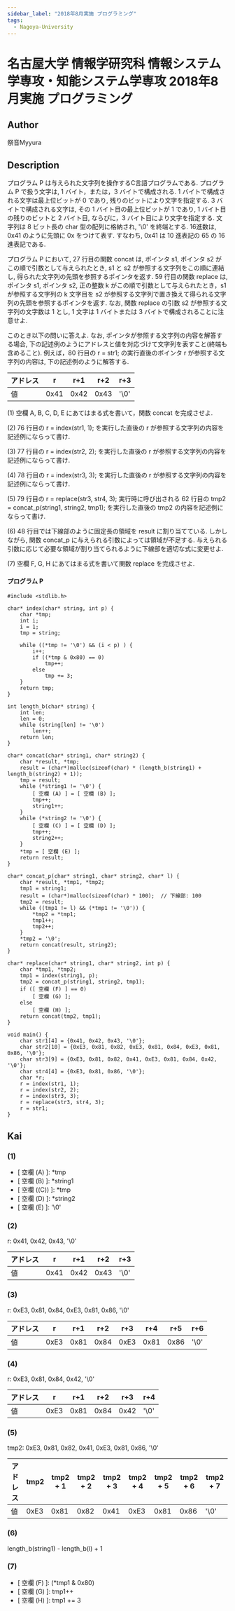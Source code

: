```yaml
---
sidebar_label: "2018年8月実施 プログラミング"
tags:
  - Nagoya-University
---
```

# 名古屋大学 情報学研究科 情報システム学専攻・知能システム学専攻 2018年8月実施 プログラミング

## **Author**
祭音Myyura

## **Description**
プログラム P は与えられた文字列を操作するC言語プログラムである.
プログラム P で扱う文字は, 1 バイト，または，3 バイトで構成される.
1 バイトで構成される文字は最上位ビットが 0 であり, 残りのビットにより文字を指定する.
3 バイトで構成される文字は, その 1 バイト目の最上位ビットが 1 であり, 1 バイト目の残りのビットと 2 バイト目, ならびに，3 バイト目により文字を指定する.
文字列は 8 ビット長の char 型の配列に格納され, '\0' を終端とする.
16進数は, 0x41 のように先頭に 0x をつけて表す. すなわち, 0x41 は 10 進表記の 65 の 16進表記である.

プログラム P において, 27 行目の関数 concat は, ポインタ s1, ポインタ s2 がこの順で引数として与えられたとき, s1 と s2 が参照する文字列をこの順に連結し, 得られた文字列の先頭を参照するポインタを返す.
59 行目の関数 replace は, ポインタ s1, ポインタ s2, 正の整数 k がこの順で引数として与えられたとき，s1 が参照する文字列の k 文字目を s2 が参照する文字列で置き換えて得られる文字列の先頭を参照するポインタを返す.
なお, 関数 replace の引数 s2 が参照する文字列の文字数は 1 とし, 1 文字は 1 バイトまたは 3 バイトで構成されることに注意せよ.

このとき以下の問いに答えよ. なお, ポインタが参照する文字列の内容を解答する場合, 下の記述例のようにアドレスと値を対応づけて文字列を表すこと(終端も含めること).
例えば，80 行目の r = str1; の実行直後のポインタ r が参照する文字列の内容は, 下の記述例のように解答する.

|アドレス| r | r+1 | r+2 | r+3 |
| --- | --- | --- | --- | --- |
| 値 | 0x41 | 0x42 | 0x43 |'\0'|

(1) 空欄 A, B, C, D, E にあてはまる式を書いて，関数 concat を完成させよ.

(2) 76 行目の r = index(str1, 1); を実行した直後の r が参照する文字列の内容を記述例にならって書け.

(3) 77 行目の r = index(str2, 2); を実行した直後の r が参照する文字列の内容を記述例にならって書け.

(4) 78 行目の r = index(str3, 3); を実行した直後の r が参照する文字列の内容を記述例にならって書け.

(5) 79 行目の r = replace(str3, str4, 3); 実行時に呼び出される 62 行目の tmp2 = concat_p(string1, string2, tmp1); を実行した直後の tmp2 の内容を記述例にならって書け.

(6) 48 行目では下線部のように固定長の領域を result に割り当てている. しかしながら, 関数 concat_p に与えられる引数によっては領域が不足する. 与えられる引数に応じて必要な領域が割り当てられるように下線部を適切な式に変更せよ.

(7) 空欄 F, G, H にあてはまる式を書いて関数 replace を完成させよ.


#### プログラム P
```text
#include <stdlib.h>

char* index(char* string, int p) {
    char *tmp;
    int i;
    i = 1;
    tmp = string;

    while ((*tmp != '\0') && (i < p) ) {
        i++;
        if ((*tmp & 0x80) == 0)
            tmp++;
        else
            tmp += 3;
    }
    return tmp;
}

int length_b(char* string) {
    int len;
    len = 0;
    while (string[len] != '\0')
        len++;
    return len;
}

char* concat(char* string1, char* string2) {
    char *result, *tmp;
    result = (char*)malloc(sizeof(char) * (length_b(string1) + length_b(string2) + 1));
    tmp = result;
    while (*string1 != '\0') {
        [ 空欄 (A) ] = [ 空欄 (B) ];
        tmp++;
        string1++;
    }
    while (*string2 != '\0') {
        [ 空欄 (C) ] = [ 空欄 (D) ];
        tmp++;
        string2++;
    }
    *tmp = [ 空欄 (E) ];
    return result;
}

char* concat_p(char* string1, char* string2, char* l) {
    char *result, *tmp1, *tmp2;
    tmp1 = string1;
    result = (char*)malloc(sizeof(char) * 100);  // 下線部: 100
    tmp2 = result;
    while ((tmp1 != l) && (*tmp1 != '\0')) {
        *tmp2 = *tmp1;
        tmp1++;
        tmp2++;
    }
    *tmp2 = '\0';
    return concat(result, string2);
}

char* replace(char* string1, char* string2, int p) {
    char *tmp1, *tmp2;
    tmp1 = index(string1, p);
    tmp2 = concat_p(string1, string2, tmp1);
    if ([ 空欄 (F) ] == 0)
        [ 空欄 (G) ];
    else
        [ 空欄 (H) ];
    return concat(tmp2, tmp1);
}

void main() {
    char str1[4] = {0x41, 0x42, 0x43, '\0'};
    char str2[10] = {0xE3, 0x81, 0x82, 0xE3, 0x81, 0x84, 0xE3, 0x81, 0x86, '\0'};
    char str3[9] = {0xE3, 0x81, 0x82, 0x41, 0xE3, 0x81, 0x84, 0x42, '\0'};
    char str4[4] = {0xE3, 0x81, 0x86, '\0'};
    char *r;
    r = index(str1, 1);
    r = index(str2, 2);
    r = index(str3, 3);
    r = replace(str3, str4, 3);
    r = str1;
}
```

## **Kai**
### (1)
- \[ 空欄 (A) \]: *tmp
- \[ 空欄 (B) \]: *string1
- \[ 空欄 (\(C\)) \]: *tmp
- \[ 空欄 (D) \]: *string2
- \[ 空欄 (E) \]: '\0'

### (2)
r: 0x41, 0x42, 0x43, '\0'

|アドレス| r | r+1 | r+2 | r+3 |
| --- | --- | --- | --- | --- |
| 値 | 0x41 | 0x42 | 0x43 |'\0'|

### (3)
r: 0xE3, 0x81, 0x84, 0xE3, 0x81, 0x86, '\0'

|アドレス| r | r+1 | r+2 | r+3 | r+4 | r+5 | r+6 |
| --- | --- | --- | --- | --- | --- | --- | --- |
| 値 | 0xE3 | 0x81 | 0x84 | 0xE3 | 0x81 | 0x86 | '\0' |

### (4)
r: 0xE3, 0x81, 0x84, 0x42, '\0'

|アドレス| r | r+1 | r+2 | r+3 | r+4 |
| --- | --- | --- | --- | --- | --- |
| 値 | 0xE3 | 0x81 | 0x84 | 0x42 | '\0' |

### (5)
tmp2: 0xE3, 0x81, 0x82, 0x41, 0xE3, 0x81, 0x86, '\0'

|アドレス| tmp2 | tmp2 + 1 | tmp2 + 2 | tmp2 + 3 | tmp2 + 4 | tmp2  + 5| tmp2 + 6 | tmp2 + 7 |
| --- | --- | --- | --- | --- | --- | --- | --- | --- |
| 値 | 0xE3 | 0x81 | 0x82 | 0x41 | 0xE3 | 0x81 | 0x86 | '\0' |

### (6)
length_b(string1) - length_b(l) + 1

### (7)
- \[ 空欄 (F) \]: (*tmp1 & 0x80)
- \[ 空欄 (G) \]: tmp1++
- \[ 空欄 (H) \]: tmp1 += 3